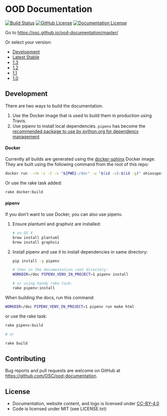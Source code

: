 # OOD Documentation

[![Build Status](https://travis-ci.org/OSC/ood-documentation.svg?branch=develop)](https://travis-ci.org/OSC/ood-documentation)
[![GitHub License](https://img.shields.io/badge/license-MIT-green.svg)](https://opensource.org/licenses/MIT)
[![Documentation License](https://img.shields.io/badge/license-CC%20BY%204.0-lightgrey.svg)](https://creativecommons.org/licenses/by/4.0)

Go to https://osc.github.io/ood-documentation/master/

Or select your version:

- [Development](https://osc.github.io/ood-documentation/develop/)
- [Latest Stable](https://osc.github.io/ood-documentation/master/)
- [1.3](https://osc.github.io/ood-documentation/release-1.3/)
- [1.2](https://osc.github.io/ood-documentation/release-1.2/)
- [1.1](https://osc.github.io/ood-documentation/release-1.1/)
- [1.0](https://osc.github.io/ood-documentation/release-1.0/)

## Development

There are two ways to build the documentation.

1. Use the Docker image that is used to build them in production using Travis.
2. Use pipenv to install local dependencies. `pipenv` has become the [recommended
   package to use by python.org for dependency
   management](https://packaging.python.org/tutorials/managing-dependencies/)

#### Docker

Currently all builds are generated using the
[docker-sphinx](https://github.com/OSC/docker-sphinx/) Docker image. They are
built using the following command from the root of this repo:

```bash
docker run --rm -i -t -v "${PWD}:/doc" -u "$(id -u):$(id -g)" ohiosupercomputer/docker-sphinx make html
```

Or use the rake task added:

```bash
rake docker:build
```

#### pipenv

If you don't want to use Docker, you can also use pipenv.

1. Ensure plantuml and graphviz are installed:

   ```bash
   # on OS X
   brew install plantuml
   brew install graphviz
   ```

2. Install pipenv and use it to install dependencies in same directory:

   ```bash
   pip install -g pipenv

   # then in the documentation root directory:
   WORKDIR=/doc PIPENV_VENV_IN_PROJECT=1 pipenv install

   # or using handy rake task:
   rake pipenv:install
   ```

When building the docs, run this command:

```bash
WORKDIR=/doc PIPENV_VENV_IN_PROJECT=1 pipenv run make html
```

or use the rake task:

```bash
rake pipenv:build

# or

rake build
```

## Contributing

Bug reports and pull requests are welcome on GitHub at
https://github.com/OSC/ood-documentation.

## License

* Documentation, website content, and logo is licensed under
  [CC-BY-4.0](https://creativecommons.org/licenses/by/4.0/)
* Code is licensed under MIT (see LICENSE.txt)
